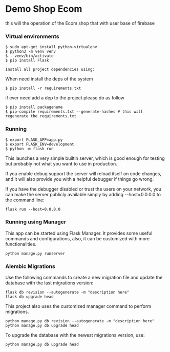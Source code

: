 # Demo Shop Ecom

this will the operation of the Ecom shop that with user base of firebase

### Virtual environments

```
$ sudo apt-get install python-virtualenv
$ python3 -m venv venv
$ . venv/bin/activate
$ pip install Flask

Install all project dependencies using:

```
When need install the deps of the system
```
$ pip install -r requirements.txt
```

if ever need add a dep to the project please do as follow
```angular2html
$ pip install packagename
$ pip-compile requirements.txt --generate-hashes # this will regenerate the requirements.txt
```
### Running
 
```
$ export FLASK_APP=app.py
$ export FLASK_ENV=development
$ python -m flask run
```

This launches a very simple builtin server, which is good enough for testing but probably not what you want to use in production.

If you enable debug support the server will reload itself on code changes, and it will also provide you with a helpful debugger if things go wrong.

If you have the debugger disabled or trust the users on your network, you can make the server publicly available simply by adding --host=0.0.0.0 to the command line:

```
flask run --host=0.0.0.0
```

### Running using Manager

This app can be started using Flask Manager. It provides some useful commands and configurations, also, it can be customized with more functionalities.

```
python manage.py runserver
```

### Alembic Migrations

Use the following commands to create a new migration file and update the database with the last migrations version:

```
flask db revision --autogenerate -m "description here"
flask db upgrade head
```

This project also uses the customized manager command to perform migrations.
```
python manage.py db revision --autogenerate -m "description here"
python manage.py db upgrade head
```

To upgrade the database with the newest migrations version, use:

```
python manage.py db upgrade head
```
